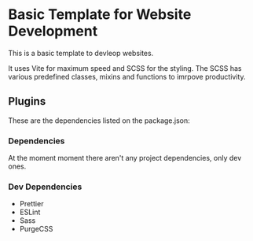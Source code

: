 # Basic Template for Website Development

This is a basic template to devleop websites.

It uses Vite for maximum speed and SCSS for the styling. The SCSS has various predefined classes, mixins and functions to imrpove productivity.

## Plugins

These are the dependencies listed on the package.json:

### Dependencies

At the moment moment there aren't any project dependencies, only dev ones.

### Dev Dependencies

-   Prettier
-   ESLint
-   Sass
-   PurgeCSS
